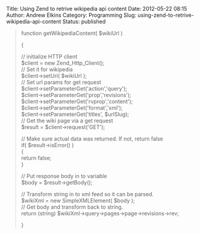 Title: Using Zend to retrive wikipedia api content
Date: 2012-05-22 08:15
Author: Andrew Elkins
Category: Programming
Slug: using-zend-to-retrive-wikipedia-api-content
Status: published

> function getWikipediaContent( \$wikiUrl )
>
> {
>
> // initialize HTTP client  
> \$client = new Zend\_Http\_Client();  
> // Set it for wikipedia  
> \$client-&gt;setUri( \$wikiUrl );  
> // Set url params for get request  
> \$client-&gt;setParameterGet('action','query');  
> \$client-&gt;setParameterGet('prop','revisions');  
> \$client-&gt;setParameterGet('rvprop','content');  
> \$client-&gt;setParameterGet('format','xml');  
> \$client-&gt;setParameterGet('titles', \$urlSlug);  
> // Get the wiki page via a get request  
> \$result = \$client-&gt;request('GET');
>
> // Make sure actual data was returned. If not, return false  
> if( \$result-&gt;isError() )  
> {  
> return false;  
> }
>
> // Put response body in to variable  
> \$body = \$result-&gt;getBody();
>
> // Transform string in to xml feed so it can be parsed.  
> \$wikiXml = new SimpleXMLElement( \$body );  
> // Get body and transform back to string.  
> return (string)
> \$wikiXml-&gt;query-&gt;pages-&gt;page-&gt;revisions-&gt;rev;
>
> }
